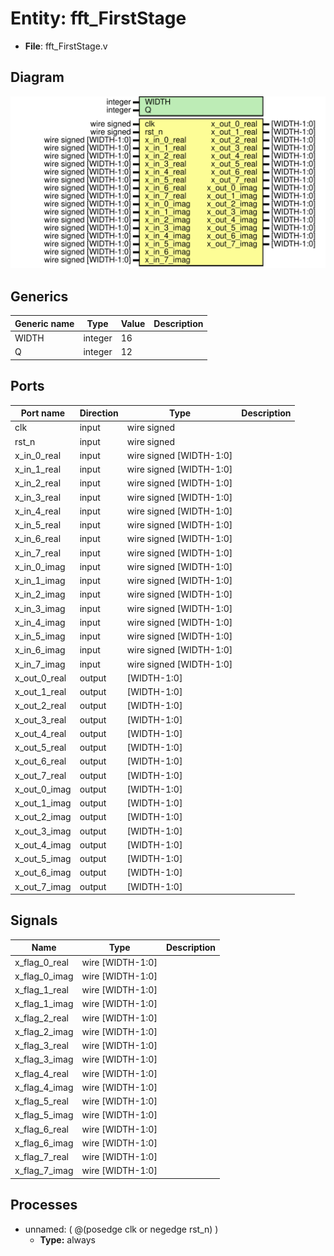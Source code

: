 
# Entity: fft_FirstStage 
- **File**: fft_FirstStage.v

## Diagram
![Diagram](fft_FirstStage.svg "Diagram")
## Generics

| Generic name | Type    | Value | Description |
| ------------ | ------- | ----- | ----------- |
| WIDTH        | integer | 16    |             |
| Q            | integer | 12    |             |

## Ports

| Port name    | Direction | Type                       | Description |
| ------------ | --------- | -------------------------- | ----------- |
| clk          | input     | wire signed                |             |
| rst_n        | input     | wire signed                |             |
| x_in_0_real  | input     | wire signed    [WIDTH-1:0] |             |
| x_in_1_real  | input     | wire signed    [WIDTH-1:0] |             |
| x_in_2_real  | input     | wire signed    [WIDTH-1:0] |             |
| x_in_3_real  | input     | wire signed    [WIDTH-1:0] |             |
| x_in_4_real  | input     | wire signed    [WIDTH-1:0] |             |
| x_in_5_real  | input     | wire signed    [WIDTH-1:0] |             |
| x_in_6_real  | input     | wire signed    [WIDTH-1:0] |             |
| x_in_7_real  | input     | wire signed    [WIDTH-1:0] |             |
| x_in_0_imag  | input     | wire signed    [WIDTH-1:0] |             |
| x_in_1_imag  | input     | wire signed    [WIDTH-1:0] |             |
| x_in_2_imag  | input     | wire signed    [WIDTH-1:0] |             |
| x_in_3_imag  | input     | wire signed    [WIDTH-1:0] |             |
| x_in_4_imag  | input     | wire signed    [WIDTH-1:0] |             |
| x_in_5_imag  | input     | wire signed    [WIDTH-1:0] |             |
| x_in_6_imag  | input     | wire signed    [WIDTH-1:0] |             |
| x_in_7_imag  | input     | wire signed    [WIDTH-1:0] |             |
| x_out_0_real | output    | [WIDTH-1:0]                |             |
| x_out_1_real | output    | [WIDTH-1:0]                |             |
| x_out_2_real | output    | [WIDTH-1:0]                |             |
| x_out_3_real | output    | [WIDTH-1:0]                |             |
| x_out_4_real | output    | [WIDTH-1:0]                |             |
| x_out_5_real | output    | [WIDTH-1:0]                |             |
| x_out_6_real | output    | [WIDTH-1:0]                |             |
| x_out_7_real | output    | [WIDTH-1:0]                |             |
| x_out_0_imag | output    | [WIDTH-1:0]                |             |
| x_out_1_imag | output    | [WIDTH-1:0]                |             |
| x_out_2_imag | output    | [WIDTH-1:0]                |             |
| x_out_3_imag | output    | [WIDTH-1:0]                |             |
| x_out_4_imag | output    | [WIDTH-1:0]                |             |
| x_out_5_imag | output    | [WIDTH-1:0]                |             |
| x_out_6_imag | output    | [WIDTH-1:0]                |             |
| x_out_7_imag | output    | [WIDTH-1:0]                |             |

## Signals

| Name          | Type             | Description |
| ------------- | ---------------- | ----------- |
| x_flag_0_real | wire [WIDTH-1:0] |             |
| x_flag_0_imag | wire [WIDTH-1:0] |             |
| x_flag_1_real | wire [WIDTH-1:0] |             |
| x_flag_1_imag | wire [WIDTH-1:0] |             |
| x_flag_2_real | wire [WIDTH-1:0] |             |
| x_flag_2_imag | wire [WIDTH-1:0] |             |
| x_flag_3_real | wire [WIDTH-1:0] |             |
| x_flag_3_imag | wire [WIDTH-1:0] |             |
| x_flag_4_real | wire [WIDTH-1:0] |             |
| x_flag_4_imag | wire [WIDTH-1:0] |             |
| x_flag_5_real | wire [WIDTH-1:0] |             |
| x_flag_5_imag | wire [WIDTH-1:0] |             |
| x_flag_6_real | wire [WIDTH-1:0] |             |
| x_flag_6_imag | wire [WIDTH-1:0] |             |
| x_flag_7_real | wire [WIDTH-1:0] |             |
| x_flag_7_imag | wire [WIDTH-1:0] |             |

## Processes
- unnamed: ( @(posedge clk or negedge rst_n) )
  - **Type:** always
